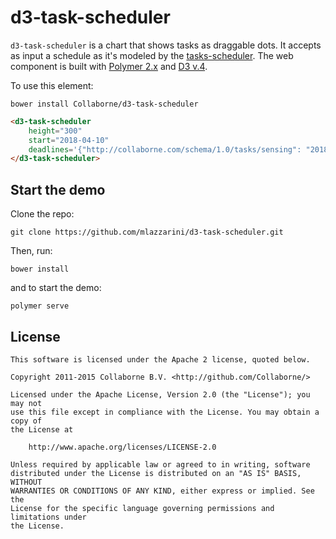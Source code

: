 d3-task-scheduler
=================

`d3-task-scheduler` is a chart that shows tasks as draggable dots. It accepts as input a schedule as it's modeled by the [tasks-scheduler](https://github.com/Collaborne/tasks-scheduler). The web component is built with [Polymer 2.x](https://www.polymer-project.org) and [D3 v.4](http://d3js.org).

To use this element:

`bower install Collaborne/d3-task-scheduler`

```html
<d3-task-scheduler
    height="300"
    start="2018-04-10"
    deadlines='{"http://collaborne.com/schema/1.0/tasks/sensing": "2018-04-25","http://collaborne.com/schema/1.0/tasks/visioning": "2018-05-05","http://collaborne.com/schema/1.0/tasks/prototyping": "2018-05-20","http://collaborne.com/schema/1.0/tasks/scaling": "2018-06-01"}'>
</d3-task-scheduler>
```

## Start the demo
Clone the repo:
```
git clone https://github.com/mlazzarini/d3-task-scheduler.git
```

Then, run:
```
bower install
```
and to start the demo:
```
polymer serve
```

## License

    This software is licensed under the Apache 2 license, quoted below.

    Copyright 2011-2015 Collaborne B.V. <http://github.com/Collaborne/>

    Licensed under the Apache License, Version 2.0 (the "License"); you may not
    use this file except in compliance with the License. You may obtain a copy of
    the License at

        http://www.apache.org/licenses/LICENSE-2.0

    Unless required by applicable law or agreed to in writing, software
    distributed under the License is distributed on an "AS IS" BASIS, WITHOUT
    WARRANTIES OR CONDITIONS OF ANY KIND, either express or implied. See the
    License for the specific language governing permissions and limitations under
    the License.
    
